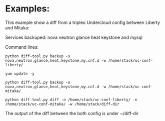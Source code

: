 Examples:
========

This example show a diff from a tripleo Undercloud config between Liberty and Mitaka:


Services backuped: nova neutron glance heat keystone and mysql

Command lines:

```
python diff-tool.py backup -s nova,neutron,glance,heat,keystone,my.cnf.d -w /home/stack/uc-conf-liberty/

yum update -y

python diff-tool.py backup -s nova,neutron,glance,heat,keystone,my.cnf.d -w /home/stack/uc-conf-mitaka/

python diff-tool.py diff -o /home/stack/uc-conf-liberty/ -n /home/stack/uc-conf-mitaka/ -w /home/stack/diff-dir
```

The output of the diff between the both config is under ~/diff-dir
